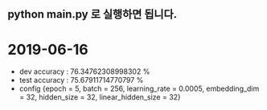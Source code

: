 ## python main.py 로 실행하면 됩니다.
# 2019-06-16
- dev accuracy :  76.34762308998302 %
- test accuracy :  75.67911714770797 %
 - config {epoch = 5, batch = 256, learning_rate = 0.0005, embedding_dim = 32, hidden_size = 32, linear_hidden_size = 32}
